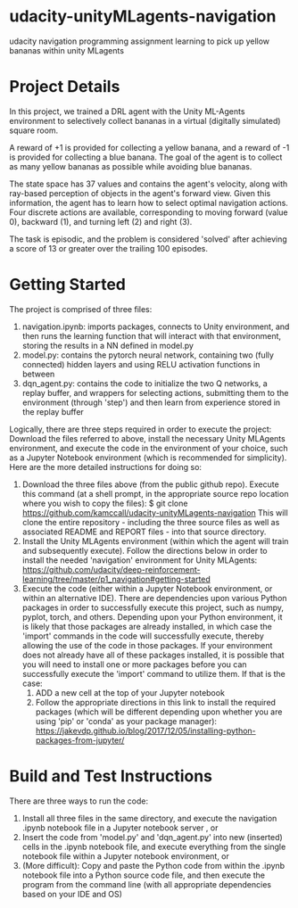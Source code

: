 # udacity-unityMLagents-navigation
udacity navigation programming assignment learning to pick up yellow bananas within unity MLagents

# Project Details 
In this project, we trained a DRL agent with the Unity ML-Agents environment to selectively collect bananas in a virtual (digitally simulated) square room. 

A reward of +1 is provided for collecting a yellow banana, and a reward of -1 is provided for collecting a blue banana. The goal of the agent is to collect as many yellow bananas as possible while avoiding blue bananas.

The state space has 37 values and contains the agent's velocity, along with ray-based perception of objects in the agent's forward view. Given this information, the agent has to learn how to select optimal navigation actions. Four discrete actions are available, corresponding to moving forward (value 0), backward (1), and turning left (2) and right (3).

The task is episodic, and the problem is considered 'solved' after achieving a score of 13 or greater over the trailing 100 episodes.  

# Getting Started
The project is comprised of three files:
1. navigation.ipynb: imports packages, connects to Unity environment, and then runs the learning function that will interact with that environment, storing the results in a NN defined in model.py
2. model.py: contains the pytorch neural network, containing two (fully connected) hidden layers and using RELU activation functions in between
3. dqn_agent.py: contains the code to initialize the two Q networks, a replay buffer, and wrappers for selecting actions, submitting them to the environment (through 'step') and then learn from experience stored in the replay buffer

Logically, there are three steps required in order to execute the project: Download the files referred to above, install the necessary Unity MLAgents environment, and execute the code in the environment of your choice, such as a Jupyter Notebook environment (which is recommended for simplicity).  Here are the more detailed instructions for doing so:
1. Download the three files above (from the public github repo). 
Execute this command (at a shell prompt, in the appropriate source repo location where you wish to copy the files):
$ git clone https://github.com/kamccall/udacity-unityMLagents-navigation
This will clone the entire repository - including the three source files as well as associated README and REPORT files - into that source directory. 
1. Install the Unity MLAgents environment (within which the agent will train and subsequently execute). 
Follow the directions below in order to install the needed 'navigation' environment for Unity MLAgents:
https://github.com/udacity/deep-reinforcement-learning/tree/master/p1_navigation#getting-started
1. Execute the code (either within a Jupyter Notebook environment, or within an alternative IDE).
There are dependencies upon various Python packages in order to successfully execute this project, such as numpy, pyplot, torch, and others. Depending upon your Python environment, it is likely that those packages are already installed, in which case the 'import' commands in the code will successfully execute, thereby allowing the use of the code in those packages.
If your environment does not already have all of these packages installed, it is possible that you will need to install one or more packages before you can successfully execute the 'import' command to utilize them.  If that is the case:
    1. ADD a new cell at the top of your Jupyter notebook
    1. Follow the appropriate directions in this link to install the required packages (which will be different depending upon whether you are using 'pip' or 'conda' as your package manager): https://jakevdp.github.io/blog/2017/12/05/installing-python-packages-from-jupyter/

# Build and Test Instructions
There are three ways to run the code:
1. Install all three files in the same directory, and execute the navigation .ipynb notebook file in a Jupyter notebook server , or
2. Insert the code from 'model.py' and 'dqn_agent.py' into new (inserted) cells in the .ipynb notebook file, and execute everything from the single notebook file within a Jupyter notebook environment, or
3. (More difficult): Copy and paste the Python code from within the .ipynb notebook file into a Python source code file, and then execute the program from the command line (with all appropriate dependencies based on your IDE and OS)

